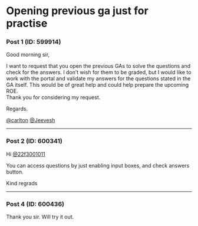 # Opening previous ga just for practise

### Post 1 (ID: 599914)

Good morning sir,

I want to request that you open the previous GAs to solve the questions and
check for the answers. I don’t wish for them to be graded, but I would like to
work with the portal and validate my answers for the questions stated in the
GA itself. This would be of great help and could help prepare the upcoming
ROE.  
Thank you for considering my request.

Regards.

[@carlton](/u/carlton) [@Jeevesh](/u/jeevesh)


---

### Post 2 (ID: 600341)

Hi [@22f3001011](/u/22f3001011)

You can access questions by just enabling input boxes, and check answers
button.

Kind regrads


---

### Post 4 (ID: 600436)

Thank you sir. Will try it out.

